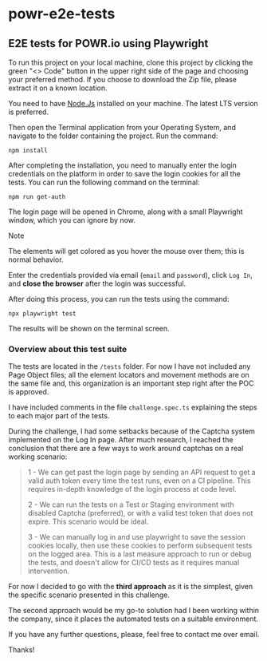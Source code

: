 # powr-e2e-tests
## E2E tests for POWR.io using Playwright 

To run this project on your local machine, clone this project by clicking the green "<> Code" button in the upper right side of the page and choosing your preferred method. If you choose to download the Zip file, please extract it on a known location. 

You need to have [Node.Js](https://nodejs.org/) installed on your machine. The latest LTS version is preferred.

Then open the Terminal application from your Operating System, and navigate to the folder containing the project. Run the command:

```
npm install
```

After completing the installation, you need to manually enter the login credentials on the platform in order to save the login cookies for all the tests. You can run the following command on the terminal:

```
npm run get-auth
```

The login page will be opened in Chrome, along with a small Playwright window, which you can ignore by now. 


> [!NOTE]
> The elements will get colored as you hover the mouse over them; this is normal behavior.

Enter the credentials provided via email (`email` and `password`), click `Log In`, and **close the browser** after the login was successful. 

After doing this process, you can run the tests using the command:

```
npx playwright test
```

The results will be shown on the terminal screen.


### Overview about this test suite

The tests are located in the `/tests` folder. For now I have not included any Page Object files; all the element locators and movement methods are on the same file and, this organization is an important step right after the POC is approved.

I have included comments in the file `challenge.spec.ts` explaining the steps to each major part of the tests.

During the challenge, I had some setbacks because of the Captcha system implemented on the Log In page. After much research, I reached the conclusion that there are a few ways to work around captchas on a real working scenario:

> 1 - We can get past the login page by sending an API request to get a valid auth token every time the test runs, even on a CI pipeline. This requires in-depth knowledge of the login process at code level.
>
> 2 - We can run the tests on a Test or Staging environment with disabled Captcha (preferred), or with a valid test token that does not expire. This scenario would be ideal.
>
> 3 - We can manually log in and use playwright to save the session cookies locally, then use these cookies to perform subsequent tests on the logged area. This is a last measure approach to run or debug the tests, and doesn't allow for CI/CD tests as it requires manual intervention.

For now I decided to go with the **third approach** as it is the simplest, given the specific scenario presented in this challenge.

The second approach would be my go-to solution had I been working within the company, since it places the automated tests on a suitable environment.

If you have any further questions, please, feel free to contact me over email.

Thanks!
